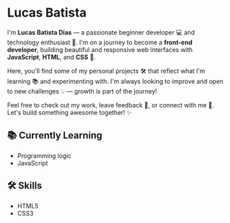 # Lucas Batista 

I'm **Lucas Batista Dias** — a passionate beginner developer 💻 and technology enthusiast 🚀. I'm on a journey to become a **front-end developer**, building beautiful and responsive web interfaces with **JavaScript**, **HTML**, and **CSS** 🎯.

Here, you'll find some of my personal projects 🛠️ that reflect what I'm learning 📚 and experimenting with. I'm always looking to improve and open to new challenges 💡 — growth is part of the journey!

Feel free to check out my work, leave feedback 💬, or connect with me 🤝. Let's build something awesome together! ✨

## 📚 Currently Learning

- Programming logic
- JavaScript

## 🛠️ Skills

- HTML5
- CSS3
